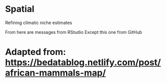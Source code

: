 # Spatial
Refining climatic niche estimates

From here are messages from RStudio
Except this one from GitHub

# Adapted from: https://bedatablog.netlify.com/post/african-mammals-map/